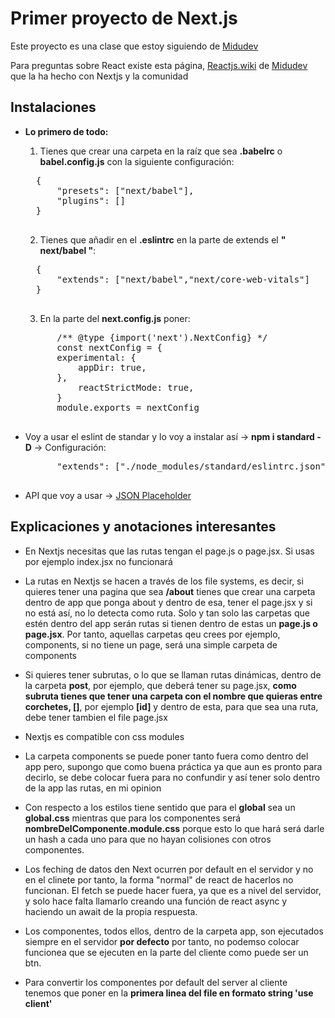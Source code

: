 # Primer proyecto de Next.js

Este proyecto es una clase que estoy siguiendo de [Midudev](https://www.youtube.com/watch?v=tA-_vAz9y78&t=433s)

Para preguntas sobre React existe esta página, [Reactjs.wiki](https://www.reactjs.wiki) de [Midudev](https://github.com/midudev) que la ha hecho con Nextjs y la comunidad

## Instalaciones

- **Lo primero de todo:**

    1. Tienes que crear una carpeta en la raíz que sea **.babelrc** o **babel.config.js** con la siguiente configuración:
    <pre>
    {
        "presets": ["next/babel"],
        "plugins": []
    }
    </pre>

    2. Tienes que añadir en el **.eslintrc** en la parte de extends el **" next/babel "**:

    <pre>
    {
        "extends": ["next/babel","next/core-web-vitals"]
    }
    </pre>

    3. En la parte del **next.config.js** poner:

    <pre>
        /** @type {import('next').NextConfig} */
        const nextConfig = {
        experimental: {
            appDir: true,
        },
            reactStrictMode: true,
        }
        module.exports = nextConfig
    </pre>

- Voy a usar el eslint de standar y lo voy a instalar así -> **npm i standard -D** -> Configuración:

    <pre>
        "extends": ["./node_modules/standard/eslintrc.json"]
    </pre>

- API que voy a usar -> [JSON Placeholder](https://jsonplaceholder.typicode.com)

## Explicaciones y anotaciones interesantes

- En Nextjs necesitas que las rutas tengan el page.js o page.jsx. Si usas por ejemplo index.jsx no funcionará

- La rutas en Nextjs se hacen a través de los file systems, es decir, si quieres tener una pagina que sea **/about** tienes que crear una carpeta dentro de app que ponga about y dentro de esa, tener el page.jsx y si no está así, no lo detecta como ruta. Solo y tan solo las carpetas que estén dentro del app serán rutas si tienen dentro de estas un **page.js o page.jsx**. Por tanto, aquellas carpetas qeu crees por ejemplo, components, si no tiene un page, será una simple carpeta de components

- Si quieres tener subrutas, o lo que se llaman rutas dinámicas, dentro de la carpeta **post**, por ejemplo, que deberá tener su page.jsx, **como subruta tienes que tener una carpeta con el nombre que quieras entre corchetes, []**, por ejemplo **[id]** y dentro de esta, para que sea una ruta, debe tener  tambien el file page.jsx

- Nextjs es compatible con css modules

- La carpeta components se puede poner tanto fuera como dentro del app pero, supongo que como buena práctica ya que aun es pronto para decirlo, se debe colocar fuera para no confundir y así tener solo dentro de la app las rutas, en mi opinion

- Con respecto a los estilos tiene sentido que para el **global** sea un **global.css** mientras que para los componentes será **nombreDelComponente.module.css** porque esto lo que hará será darle un hash a cada uno para que no hayan colisiones con otros componentes. 

- Los feching de datos den Next ocurren por default en el servidor y no en el clinete por tanto, la forma "normal" de react de hacerlos no funcionan. El fetch se puede hacer fuera, ya que es a nivel del servidor, y solo hace falta llamarlo creando una función de react async y haciendo un await de la propia respuesta.

- Los componentes, todos ellos, dentro de la carpeta app, son ejecutados siempre en el servidor **por defecto** por tanto, no podemso colocar funcionea que se ejecuten en la parte del cliente como puede ser un btn.

- Para convertir los componentes por default del server al cliente tenemos que poner en la **primera linea del file en formato string 'use client'**

